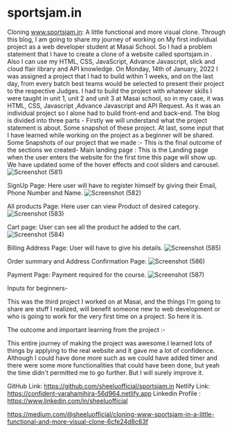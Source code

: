 # sportsjam.in
 
 Cloning www.sportsjam.in: A little functional and more visual clone.
Through this blog, I am going to share my journey of working on My first individual project as a web developer student at Masai School.
So I had a problem statement that I have to create a clone of a website called sportsjam.in . Also I can use my HTML, CSS, JavaScript, Advance Javascript, slick and cloud flair library and API knowledge.
On Monday, 14th of January, 2022 I was assigned a project that I had to build within 1 weeks, and on the last day, from every batch best teams would be selected to present their project to the respective Judges. I had to build the project with whatever skills I were taught in unit 1, unit 2 and unit 3 at Masai school, so in my case, it was HTML, CSS, Javascript ,Advance Javascript and API Request. As it was an individual project so I alone had to build front-end and back-end.
The blog is divided into three parts -
Firstly we will understand what the project statement is about.
Some snapshot of these project.
At last, some input that I have learned while working on the project as a beginner will be shared.
Some Snapshots of our project that we made :-
This is the final outcome of the sections we created-
Main landing page :
This is the Landing page when the user enters the website for the first time this page will show up. We have updated some of the hover effects and cool sliders and carousel.
![Screenshot (581)](https://user-images.githubusercontent.com/93376045/150582865-feb1de24-e715-4e59-a597-0196652dd6b7.png)

SignUp Page:
Here user will have to register himself by giving their Email, Phone Number and Name.
![Screenshot (582)](https://user-images.githubusercontent.com/93376045/150582892-742f6e5b-e047-4960-a0ad-54bae71c4788.png)

All products Page:
Here user can view Product of desired category.
![Screenshot (583)](https://user-images.githubusercontent.com/93376045/150582951-ceec503d-92e0-49f8-8502-4ee5a527e964.png)

Cart page:
User can see all the product he added to the cart.
![Screenshot (584)](https://user-images.githubusercontent.com/93376045/150582962-26223323-1d91-4e67-9ccd-1121fb086de0.png)

Billing Address Page:
User will have to give his details.
![Screenshot (585)](https://user-images.githubusercontent.com/93376045/150582978-6ad07785-e5aa-4a79-89eb-82517dfd3e3a.png)

Order summary and Address Confirmation Page:
![Screenshot (586)](https://user-images.githubusercontent.com/93376045/150582990-6ac1bdb8-efa7-4978-b941-37d4eb9ab92c.png)

Payment Page:
Payment required for the course.
![Screenshot (587)](https://user-images.githubusercontent.com/93376045/150583007-bd54ca84-2fd3-4004-b4f0-79896a622c99.png)

Inputs for beginners-

This was the third project I worked on at Masai, and the things I'm going to share are stuff I realized, will benefit someone new to web development or who is going to work for the very first time on a project. So here it is.

The outcome and important learning from the project :-

This entire journey of making the project was awesome.I learned lots of things by applying to the real website and it gave me a lot of confidence. Although I could have done more such as we could have added timer and there were some more functionalities that could have been done, but yeah the time didn't permitted me to go further. But I will surely improve it.

GitHub Link: https://github.com/sheeluofficial/sportsjam.in
Netlify Link: https://confident-varahamihira-56d964.netlify.app
Linkedin Profile : https://www.linkedin.com/in/sheeluofficial
 
 
https://medium.com/@sheeluofficial/cloning-www-sportsjam-in-a-little-functional-and-more-visual-clone-6cfe24d8c63f
